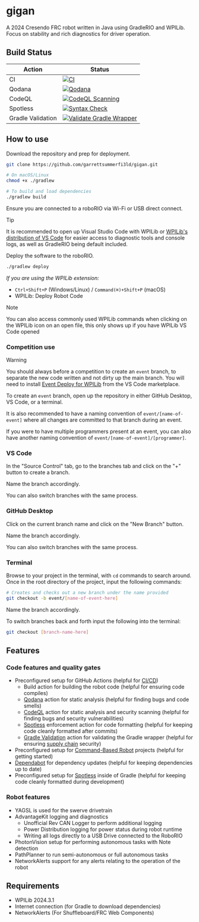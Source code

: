 # gigan

A 2024 Cresendo FRC robot written in Java using GradleRIO and WPILib. Focus on stability and rich diagnostics for driver operation.

## Build Status

| Action            | Status                                                                                                                                                                                                                           |
| ----------------- | -------------------------------------------------------------------------------------------------------------------------------------------------------------------------------------------------------------------------------- |
| CI                | [![CI](https://github.com/garrettsummerfi3ld/gigan/actions/workflows/ci.yml/badge.svg)](https://github.com/garrettsummerfi3ld/gigan/actions/workflows/ci.yml)                                                                    |
| Qodana            | [![Qodana](https://github.com/garrettsummerfi3ld/gigan/actions/workflows/qodana.yml/badge.svg)](https://github.com/garrettsummerfi3ld/gigan/actions/workflows/qodana.yml)                                                        |
| CodeQL            | [![CodeQL Scanning](https://github.com/garrettsummerfi3ld/gigan/actions/workflows/codeql.yml/badge.svg)](https://github.com/garrettsummerfi3ld/gigan/actions/workflows/codeql.yml)                                               |
| Spotless          | [![Syntax Check](https://github.com/garrettsummerfi3ld/gigan/actions/workflows/syntax-check.yml/badge.svg)](https://github.com/garrettsummerfi3ld/gigan/actions/workflows/syntax-check.yml)                                      |
| Gradle Validation | [![Validate Gradle Wrapper](https://github.com/garrettsummerfi3ld/gigan/actions/workflows/gradle-wrapper-validation.yml/badge.svg)](https://github.com/garrettsummerfi3ld/gigan/actions/workflows/gradle-wrapper-validation.yml) |

## How to use

Download the repository and prep for deployment.

```bash
git clone https://github.com/garrettsummerfi3ld/gigan.git

# On macOS/Linux
chmod +x ./gradlew

# To build and load dependencies
./gradlew build
```

Ensure you are connected to a roboRIO via Wi-Fi or USB direct connect.

> [!TIP]
>
> It is recommended to open up Visual Studio Code with WPILib or [WPILib's distribution of VS Code](https://github.com/wpilibsuite/allwpilib) for easier access to diagnostic tools and console logs, as well as GradleRIO being default included.

Deploy the software to the roboRIO.

```bash
./gradlew deploy
```

_If you are using the WPILib extension:_

- `Ctrl+Shift+P` (Windows/Linux) / `Command(⌘)+Shift+P` (macOS)
- WPILib: Deploy Robot Code

> [!NOTE]
>
> You can also access commonly used WPILib commands when clicking on the WPILib icon on an open file, this only shows up if you have WPILib VS Code opened

### Competition use

> [!WARNING]
>
> You should always before a competition to create an `event` branch, to separate the new code written and not dirty up the main branch. You will need to install [Event Deploy for WPILib](https://marketplace.visualstudio.com/items?itemName=Mechanical-Advantage.event-deploy-wpilib) from the VS Code marketplace.

To create an `event` branch, open up the repository in either GitHub Desktop, VS Code, or a terminal.

It is also recommended to have a naming convention of `event/[name-of-event]` where all changes are committed to that branch during an event.

If you were to have multiple programmers present at an event, you can also have another naming convention of `event/[name-of-event]/[programmer]`.

### VS Code

In the "Source Control" tab, go to the branches tab and click on the "+" button to create a branch.

Name the branch accordingly.

You can also switch branches with the same process.

### GitHub Desktop

Click on the current branch name and click on the "New Branch" button.

Name the branch accordingly.

You can also switch branches with the same process.

### Terminal

Browse to your project in the terminal, with `cd` commands to search around. Once in the root directory of the project, input the following commands:

```bash
# Creates and checks out a new branch under the name provided
git checkout -b event/[name-of-event-here]
```

Name the branch accordingly.

To switch branches back and forth input the following into the terminal:

```bash
git checkout [branch-name-here]
```

## Features

### Code features and quality gates

- Preconfigured setup for GitHub Actions (helpful for [CI/CD](https://en.wikipedia.org/wiki/CI/CD))
  - Build action for building the robot code (helpful for ensuring code compiles)
  - [Qodana](https://www.jetbrains.com/qodana/) action for static analysis (helpful for finding bugs and code smells)
  - [CodeQL](https://codeql.github.com/) action for static analysis and security scanning (helpful for finding bugs and security vulnerabilities)
  - [Spotless](https://github.com/diffplug/spotless) enforcement action for code formatting (helpful for keeping code cleanly formatted after commits)
  - [Gradle Validation](https://github.com/gradle/wrapper-validation-action/tree/v1/?tab=readme-ov-file#the-gradle-wrapper-problem-in-open-source) action for validating the Gradle wrapper (helpful for ensuring [supply chain](https://en.wikipedia.org/wiki/Supply_chain_attack) security)
- Preconfigured setup for [Command-Based Robot](https://docs.wpilib.org/en/stable/docs/software/commandbased/index.html) projects (helpful for getting started)
- [Dependabot](https://docs.github.com/en/code-security/dependabot) for dependency updates (helpful for keeping dependencies up to date)
- Preconfigured setup for [Spotless](https://github.com/diffplug/spotless) inside of Gradle (helpful for keeping code cleanly formatted during development)

### Robot features

- YAGSL is used for the swerve drivetrain
- AdvantageKit logging and diagnostics
  - Unofficial Rev CAN Logger to perform additional logging
  - Power Distribution logging for power status during robot runtime
  - Writing all logs directly to a USB Drive connected to the RoboRIO
- PhotonVision setup for performing autonomous tasks with Note detection
- PathPlanner to run semi-autonomous or full autonomous tasks
- NetworkAlerts support for any alerts relating to the operation of the robot

## Requirements

- WPILib 2024.3.1
- Internet connection (for Gradle to download dependencies)
- NetworkAlerts (For Shuffleboard/FRC Web Components)